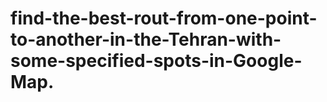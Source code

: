 # find-the-best-rout-from-one-point-to-another-in-the-Tehran-with-some-specified-spots-in-Google-Map.